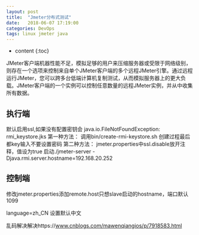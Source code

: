 ```yaml
---
layout: post
title:  "Jmeter分布式测试"
date:   2018-06-07 17:19:00
categories: DevOps
tags: linux jmeter java
---
```


* content
{:toc}

JMeter客户端机器性能不足，模拟足够的用户来压缩服务器或受限于网络级别，则存在一个选项来控制来自单个JMeter客户端的多个远程JMeter引擎。通过远程运行JMeter，您可以跨多台低端计算机复制测试，从而模拟服务器上的更大负载。JMeter客户端的一个实例可以控制任意数量的远程JMeter实例，并从中收集所有数据。





## 执行端
默认启用ssl,如果没有配置密钥会
java.io.FileNotFoundException: rmi_keystore.jks
第一种方法：
调用bin/create-rmi-keystore.sh
创建过程最后都key输入不要设置密码
第二种方法：
jmeter.properties中ssl.disable放开注释，值设为true
启动./jmeter-server  -Djava.rmi.server.hostname=192.168.20.252

## 控制端
修改jmeter.properties添加remote.host只想slave启动的hostname，端口默认1099

language=zh_CN 设置默认中文

乱码解决解决https://www.cnblogs.com/mawenqiangios/p/7918583.html